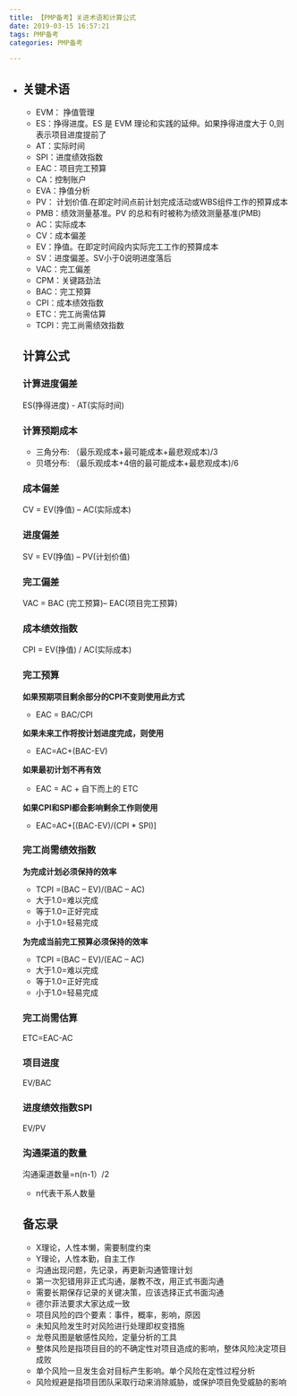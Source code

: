 ```yaml
---
title: 【PMP备考】关进术语和计算公式
date: 2019-03-15 16:57:21
tags: PMP备考
categories: PMP备考

---
```


- ## 关键术语
  * EVM： 挣值管理
  * ES：挣得进度。ES 是 EVM 理论和实践的延伸。如果挣得进度大于 0,则 表示项目进度提前了
  * AT：实际时间
  * SPI：进度绩效指数
  * EAC：项目完工预算
  * CA：控制账户
  * EVA：挣值分析
  * PV： 计划价值.在即定时间点前计划完成活动或WBS组件工作的预算成本
  * PMB：绩效测量基准。PV 的总和有时被称为绩效测量基准(PMB)
  * AC：实际成本
  * CV：成本偏差
  * EV：挣值。在即定时间段内实际完工工作的预算成本
  * SV：进度偏差。SV小于0说明进度落后
  * VAC：完工偏差
  * CPM：关键路劲法
  * BAC：完工预算
  * CPI：成本绩效指数
  * ETC：完工尚需估算
  * TCPI：完工尚需绩效指数

  

  ## 计算公式

  ### 计算进度偏差
  ES(挣得进度) - AT(实际时间)

  ### 计算预期成本
  * 三角分布: （最乐观成本+最可能成本+最悲观成本)/3
  * 贝塔分布: （最乐观成本+4倍的最可能成本+最悲观成本)/6

  ### 成本偏差
  CV = EV(挣值) – AC(实际成本)

  ### 进度偏差
  SV = EV(挣值) – PV(计划价值)

  ### 完工偏差
  VAC = BAC (完工预算)– EAC(项目完工预算)

  ### 成本绩效指数
  CPI = EV(挣值) / AC(实际成本)

  ### 完工预算

  **如果预期项目剩余部分的CPI不变则使用此方式**
  * EAC = BAC/CPI

  **如果未来工作将按计划进度完成，则使用**
  * EAC=AC+(BAC-EV)

  **如果最初计划不再有效**
  * EAC = AC + 自下而上的 ETC

  **如果CPI和SPI都会影响剩余工作则使用**
  * EAC=AC+[(BAC-EV)/(CPI * SPI)]


  ### 完工尚需绩效指数
  **为完成计划必须保持的效率**
  * TCPI =(BAC – EV)/(BAC – AC)
  * 大于1.0=难以完成
  * 等于1.0=正好完成
  * 小于1.0=轻易完成

  **为完成当前完工预算必须保持的效率**
  * TCPI =(BAC – EV)/(EAC – AC)
  * 大于1.0=难以完成
  * 等于1.0=正好完成
  * 小于1.0=轻易完成

  ### 完工尚需估算
  ETC=EAC-AC

  ### 项目进度
  EV/BAC

  ### 进度绩效指数SPI
  EV/PV

  ### 沟通渠道的数量
  沟通渠道数量=n(n-1）/2
  - n代表干系人数量

  

  ## 备忘录
  - X理论，人性本懒，需要制度约束
  - Y理论，人性本勤，自主工作
  - 沟通出现问题，先记录，再更新沟通管理计划
  - 第一次犯错用非正式沟通，屡教不改，用正式书面沟通
  - 需要长期保存记录的关键决策，应该选择正式书面沟通
  - 德尔菲法要求大家达成一致
  - 项目风险的四个要素：事件，概率，影响，原因
  - 未知风险发生时对风险进行处理即权变措施
  - 龙卷风图是敏感性风险，定量分析的工具 
  - 整体风险是指项目目的的不确定性对项目造成的影响，整体风险决定项目成败
  - 单个风险一旦发生会对目标产生影响。单个风险在定性过程分析
  - 风险规避是指项目团队采取行动来消除威胁，或保护项目免受威胁的影响

  

